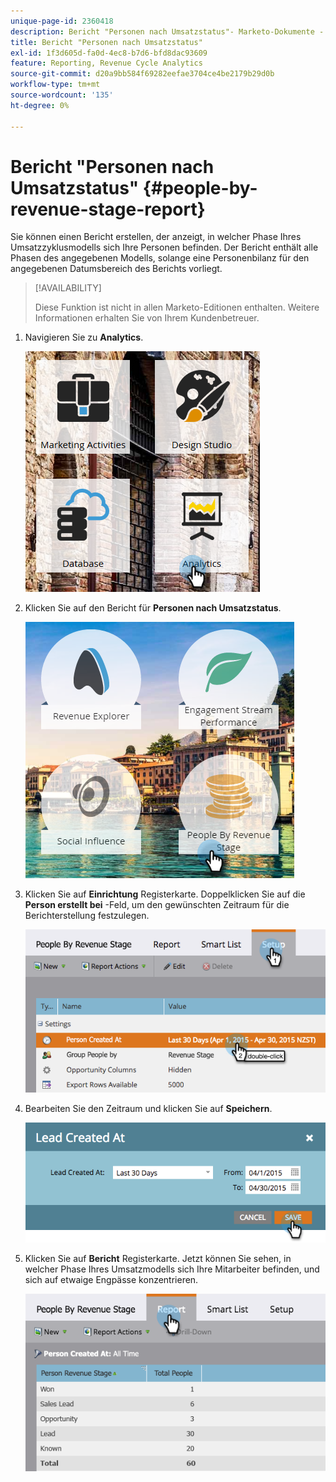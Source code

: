 ```yaml
---
unique-page-id: 2360418
description: Bericht "Personen nach Umsatzstatus"- Marketo-Dokumente - Produktdokumentation
title: Bericht "Personen nach Umsatzstatus"
exl-id: 1f3d605d-fa0d-4ec8-b7d6-bfd8dac93609
feature: Reporting, Revenue Cycle Analytics
source-git-commit: d20a9bb584f69282eefae3704ce4be2179b29d0b
workflow-type: tm+mt
source-wordcount: '135'
ht-degree: 0%

---
```


# Bericht &quot;Personen nach Umsatzstatus&quot; {#people-by-revenue-stage-report}

Sie können einen Bericht erstellen, der anzeigt, in welcher Phase Ihres Umsatzzyklusmodells sich Ihre Personen befinden. Der Bericht enthält alle Phasen des angegebenen Modells, solange eine Personenbilanz für den angegebenen Datumsbereich des Berichts vorliegt.

>[!AVAILABILITY]
>
>Diese Funktion ist nicht in allen Marketo-Editionen enthalten. Weitere Informationen erhalten Sie von Ihrem Kundenbetreuer.

1. Navigieren Sie zu **Analytics**.

   ![](assets/image2017-3-27-15-3a43-3a55.png)

1. Klicken Sie auf den Bericht für **Personen nach Umsatzstatus**.

   ![](assets/image2017-3-27-15-3a46-3a27.png)

1. Klicken Sie auf **Einrichtung** Registerkarte. Doppelklicken Sie auf die **Person erstellt bei** -Feld, um den gewünschten Zeitraum für die Berichterstellung festzulegen.

   ![](assets/image2017-3-28-8-3a6-3a23.png)

1. Bearbeiten Sie den Zeitraum und klicken Sie auf **Speichern**.

   ![](assets/image2015-4-29-12-3a11-3a31.png)

1. Klicken Sie auf **Bericht** Registerkarte. Jetzt können Sie sehen, in welcher Phase Ihres Umsatzmodells sich Ihre Mitarbeiter befinden, und sich auf etwaige Engpässe konzentrieren.

   ![](assets/image2017-3-28-8-3a6-3a48.png)
